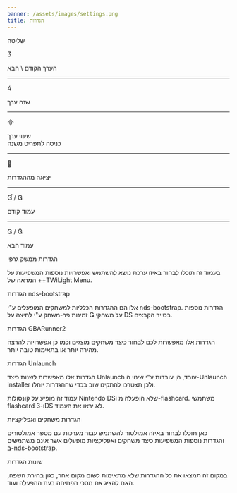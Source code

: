 ```yaml
---
banner: /assets/images/settings.png
title: הגדרות
---
```


<div id="conrols" class="section-title">שליטה</div>
<div class="section-body">
    <div class="button-action-group">
        <p class="button-action button">&#xE07D;</p>
        <p class="button-action-text">הערך הקודם \ הבא</p>
    </div>
    <hr>
    <div class="button-action-group">
        <p class="button-action button">&#xE07E;</p>
        <p class="button-action-text">שנה ערך</p>
    </div>
    <hr>
    <div class="button-action-group">
        <p class="button-action button">&#xE000;</p>
        <p class="button-action-text">שינוי ערך<br>כניסה לתפריט משנה</p>
    </div>
    <hr>
    <div class="button-action-group">
        <p class="button-action button">&#xE001;</p>
        <p class="button-action-text">יציאה מההגדרות</p>
    </div>
    <hr>
    <div class="button-action-group">
        <p class="button-action button">&#xE004; / &#xE002;</p>
        <p class="button-action-text">עמוד קודם</p>
    </div>
    <hr>
    <div class="button-action-group">
        <p class="button-action button">&#xE003; / &#xE005;</p>
        <p class="button-action-text">עמוד הבא</p>
    </div>
</div>

<div id="gui-settings" class="section-title">הגדרות ממשק גרפי</div>
<div class="section-body">
    <p>בעמוד זה תוכלו לבחור באיזו ערכת נושא להשתמש ואפשרויות נוספות המשפיעות על המראה של ++TWiLight Menu.</p>
</div>

<div id="nds-bootstrap-settings" class="section-title">הגדרות nds-bootstrap</div>
<div class="section-body">
    <p>אלו הם ההגדרות הכלליות למשחקים המופעלים ע"י nds-bootstrap. הגדרות נוספות זמינות פר-משחק ע"י לחיצה על &#xE003; על משחקי DS בסייר הקבצים.</p>
</div>

<div id="gbarunner2-settings" class="section-title">הגדרות GBARunner2</div>
<div class="section-body">
    <p>הגדרות אלו מאפשרות לכם לבחור כיצד משחקים מוצגים וכמו כן אפשרויות להרצה מהירה יותר או בתאימות טובה יותר.</p>
</div>

<div id="unlaunch-settings" class="section-title">הגדרות Unlaunch</div>
<div class="section-body">
    <p>הגדרות אלו מאפשרות לשנות כיצד Unlaunch עובד, הן עובדות ע"י שינוי ה-Unlaunch installer ולכן תצטרכו להתקינו שוב בכדי שההגדרות יוחלו.</p>
    <p>עמוד זה מופיע על קונסולות Nintendo DSi שלא הופעלה מ-flashcard. משתמשי flashcard ו-3DS לא יראו את העמוד.</p>
</div>

<div id="games-and-apps-settings" class="section-title">הגדרות משחקים ואפליקציות</div>
<div class="section-body">
    <p>כאן תוכלו לבחור באיזה אמולטור להשתמש עבור מערכות עם מספר אמולטורים והגדרות נוספות המשפיעות כיצד משחקים ואפליקציות מופעלים אשר אינם משתמשים ב-nds-bootstrap.</p>
</div>

<div id="misc-settings" class="section-title">שונות הגדרות</div>
<div class="section-body">
    <p>במקום זה תמצאו את כל ההגדרות שלא מתאימות לשום מקום אחר, כגון בחירת השפה, האם להציג את מסכי הפתיחה בעת ההפעלה ועוד.</p>
</div>
